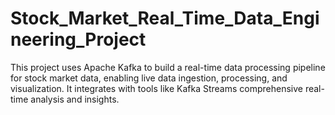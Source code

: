 # Stock_Market_Real_Time_Data_Engineering_Project
This project uses Apache Kafka to build a real-time data processing pipeline for stock market data, enabling live data ingestion, processing, and visualization. It integrates with tools like Kafka Streams comprehensive real-time analysis and insights.
